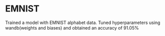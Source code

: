 # EMNIST
Trained a model with EMNIST alphabet data. Tuned hyperparameters using wandb(weights and biases) and obtained an accuracy of 91.05%
